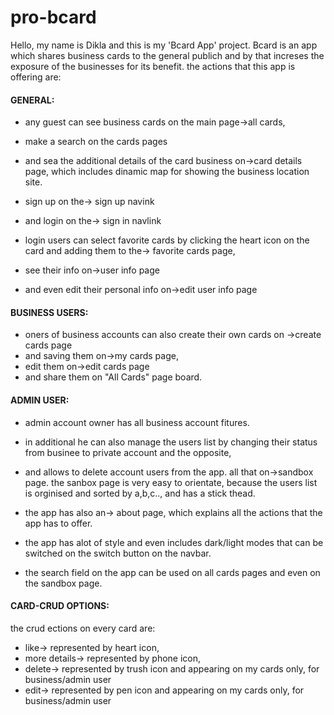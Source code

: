 # pro-bcard
Hello, my name is Dikla and this is my 'Bcard App' project.
Bcard is an app which shares business cards to the general publich and by that increses the exposure of the businesses for its benefit.
the actions that this app is offering are: 

#### GENERAL:
- any guest can see business cards on the main page->all cards,
- make a search on the cards pages
- and sea the additional details of the card business on->card details page,
  which includes dinamic map for showing the business location site.

- sign up on the-> sign up navink
- and login on the-> sign in navlink
- login users can select favorite cards by clicking the heart icon on the card and adding them to the-> favorite cards page,
- see their info on->user info page
- and even edit their personal info on->edit user info page

#### BUSINESS USERS:
- oners of business accounts can also create their own cards on ->create cards page
- and saving them on->my cards page,
- edit them on->edit cards page
- and share them on "All Cards" page board.

#### ADMIN USER:
- admin account owner has all business account fitures. 
- in additional he can also manage the users list by changing their status from businee to private account and the opposite,
- and allows to delete account users from the app. all that on->sandbox page.
  the sanbox page is very easy to orientate, because the users list is orginised and sorted by a,b,c..,
  and has a stick thead.

- the app has also an-> about page, which explains all the actions that the app has to offer.

- the app has alot of style and even includes dark/light modes that can be switched on the switch button on the navbar.
- the search field on the app can be used on all cards pages and even on the sandbox page.

#### CARD-CRUD OPTIONS:
the crud ections on every card are:
- like-> represented by heart icon,
- more details-> represented by phone icon,
- delete-> represented by trush icon and appearing on my cards only, for business/admin user
- edit-> represented by pen icon and appearing on my cards only, for business/admin user

